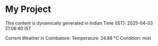 # My Project

This content is dynamically generated in Indian Time (IST): 2025-04-03 21:06:40 IST


Current Weather in Coimbatore:
Temperature: 24.88 °C
Condition: mist
